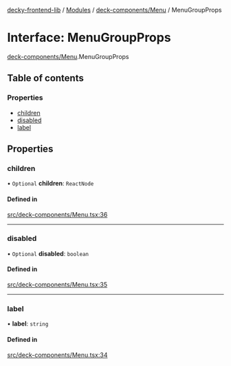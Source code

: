 [decky-frontend-lib](../README.md) / [Modules](../modules.md) / [deck-components/Menu](../modules/deck_components_Menu.md) / MenuGroupProps

# Interface: MenuGroupProps

[deck-components/Menu](../modules/deck_components_Menu.md).MenuGroupProps

## Table of contents

### Properties

- [children](deck_components_Menu.MenuGroupProps.md#children)
- [disabled](deck_components_Menu.MenuGroupProps.md#disabled)
- [label](deck_components_Menu.MenuGroupProps.md#label)

## Properties

### children

• `Optional` **children**: `ReactNode`

#### Defined in

[src/deck-components/Menu.tsx:36](https://github.com/SteamDeckHomebrew/decky-frontend-lib/blob/58b69f0/src/deck-components/Menu.tsx#L36)

___

### disabled

• `Optional` **disabled**: `boolean`

#### Defined in

[src/deck-components/Menu.tsx:35](https://github.com/SteamDeckHomebrew/decky-frontend-lib/blob/58b69f0/src/deck-components/Menu.tsx#L35)

___

### label

• **label**: `string`

#### Defined in

[src/deck-components/Menu.tsx:34](https://github.com/SteamDeckHomebrew/decky-frontend-lib/blob/58b69f0/src/deck-components/Menu.tsx#L34)
